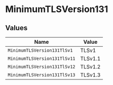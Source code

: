 # MinimumTLSVersion131


## Values

| Name                         | Value                        |
| ---------------------------- | ---------------------------- |
| `MinimumTLSVersion131TlSv1`  | TLSv1                        |
| `MinimumTLSVersion131TlSv11` | TLSv1.1                      |
| `MinimumTLSVersion131TlSv12` | TLSv1.2                      |
| `MinimumTLSVersion131TlSv13` | TLSv1.3                      |